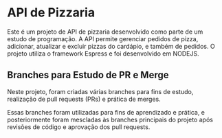 # API de Pizzaria

Este é um projeto de API de pizzaria desenvolvido como parte de um estudo de programação. A API permite gerenciar pedidos de pizza, adicionar, atualizar e excluir pizzas do cardápio, e também de pedidos. O projeto utiliza o framework Espress e foi desenvolvido em NODEJS.


## Branches para Estudo de PR e Merge

Neste projeto, foram criadas várias branches para fins de estudo, realização de pull requests (PRs) e prática de merges.

Essas branches foram utilizadas para fins de aprendizado e prática, e posteriormente foram mescladas às branches principais do projeto após revisões de código e aprovação dos pull requests.








